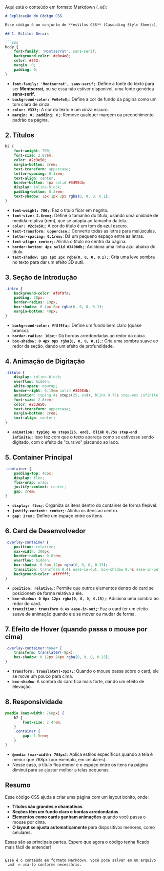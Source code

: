 Aqui está o conteúdo em formato Markdown (`.md`):

```markdown
# Explicação do Código CSS

Esse código é um conjunto de **estilos CSS** (Cascading Style Sheets), que define como diferentes partes de uma página web devem ser exibidas. Vou explicar as principais partes de maneira simples e com exemplos para te ajudar a entender cada uma delas.

## 1. Estilos Gerais

```css
body {
    font-family: 'Montserrat', sans-serif;
    background-color: #e0e4e8;
    color: #333;
    margin: 0;
    padding: 0;
}
```
- **`font-family: 'Montserrat', sans-serif;`**: Define a fonte do texto para ser **Montserrat**, ou se essa não estiver disponível, uma fonte genérica **sans-serif**.
- **`background-color: #e0e4e8;`**: Define a cor de fundo da página como um tom claro de cinza.
- **`color: #333;`**: A cor do texto é um cinza escuro.
- **`margin: 0; padding: 0;`**: Remove qualquer margem ou preenchimento padrão da página.

## 2. Títulos
```css
h2 {
    font-weight: 700;
    font-size: 2.8rem;
    color: #2c3e50;
    margin-bottom: 2rem;
    text-transform: uppercase;
    letter-spacing: 0.1rem;
    text-align: center;
    border-bottom: 4px solid #3498db;
    display: inline-block;
    padding-bottom: 0.3rem;
    text-shadow: 1px 1px 2px rgba(0, 0, 0, 0.1);
}
```
- **`font-weight: 700;`**: Faz o título ficar em negrito.
- **`font-size: 2.8rem;`**: Define o tamanho do título, usando uma unidade de medida relativa (rem), que se adapta ao tamanho da tela.
- **`color: #2c3e50;`**: A cor do título é um tom de azul escuro.
- **`text-transform: uppercase;`**: Converte todas as letras para maiúsculas.
- **`letter-spacing: 0.1rem;`**: Dá um pequeno espaço entre as letras.
- **`text-align: center;`**: Alinha o título no centro da página.
- **`border-bottom: 4px solid #3498db;`**: Adiciona uma linha azul abaixo do título.
- **`text-shadow: 1px 1px 2px rgba(0, 0, 0, 0.1);`**: Cria uma leve sombra no texto para dar um efeito 3D sutil.

## 3. Seção de Introdução
```css
.intro {
    background-color: #f8f9fa;
    padding: 20px;
    border-radius: 10px;
    box-shadow: 0 4px 8px rgba(0, 0, 0, 0.1);
    margin-bottom: 40px;
}
```
- **`background-color: #f8f9fa;`**: Define um fundo bem claro (quase branco).
- **`border-radius: 10px;`**: Dá bordas arredondadas ao redor da caixa.
- **`box-shadow: 0 4px 8px rgba(0, 0, 0, 0.1);`**: Cria uma sombra suave ao redor da seção, dando um efeito de profundidade.

## 4. Animação de Digitação
```css
.titulo {
    display: inline-block;
    overflow: hidden;
    white-space: nowrap;
    border-right: 0.15em solid #3498db;
    animation: typing 4s steps(25, end), blink 0.75s step-end infinite;
    font-size: 2.8rem;
    color: #2c3e50;
    text-transform: uppercase;
    margin-bottom: 2rem;
    text-align: center;
}
```
- **`animation: typing 4s steps(25, end), blink 0.75s step-end infinite;`**: Isso faz com que o texto apareça como se estivesse sendo digitado, com o efeito de "cursivo" piscando ao lado.

## 5. Container Principal
```css
.container {
    padding-top: 40px;
    display: flex;
    flex-wrap: wrap;
    justify-content: center;
    gap: 2rem;
}
```
- **`display: flex;`**: Organiza os itens dentro do container de forma flexível.
- **`justify-content: center;`**: Alinha os itens ao centro.
- **`gap: 2rem;`**: Define um espaço entre os itens.

## 6. Card de Desenvolvedor
```css
.overlay-container {
    position: relative;
    max-width: 300px;
    border-radius: 0.8rem;
    overflow: hidden;
    box-shadow: 0 6px 12px rgba(0, 0, 0, 0.15);
    transition: transform 0.4s ease-in-out, box-shadow 0.4s ease-in-out;
    background-color: #ffffff;
}
```
- **`position: relative;`**: Permite que outros elementos dentro do card se posicionem de forma relativa a ele.
- **`box-shadow: 0 6px 12px rgba(0, 0, 0, 0.15);`**: Adiciona uma sombra ao redor do card.
- **`transition: transform 0.4s ease-in-out;`**: Faz o card ter um efeito suave de animação quando ele se mover ou mudar de forma.

## 7. Efeito de Hover (quando passa o mouse por cima)
```css
.overlay-container:hover {
    transform: translateY(-8px);
    box-shadow: 0 12px 24px rgba(0, 0, 0, 0.25);
}
```
- **`transform: translateY(-8px);`**: Quando o mouse passa sobre o card, ele se move um pouco para cima.
- **`box-shadow`**: A sombra do card fica mais forte, dando um efeito de elevação.

## 8. Responsividade
```css
@media (max-width: 768px) {
    h2 {
        font-size: 2.4rem;
    }
    .container {
        gap: 1.5rem;
    }
}
```
- **`@media (max-width: 768px)`**: Aplica estilos específicos quando a tela é menor que 768px (por exemplo, em celulares).
- Nesse caso, o título fica menor e o espaço entre os itens na página diminui para se ajustar melhor a telas pequenas.

## Resumo
Esse código CSS ajuda a criar uma página com um layout bonito, onde:
- **Títulos são grandes e chamativos**.
- **Seções têm um fundo claro e bordas arredondadas**.
- **Elementos como cards ganham animações** quando você passa o mouse por cima.
- **O layout se ajusta automaticamente** para dispositivos menores, como celulares.

Essas são as principais partes. Espero que agora o código tenha ficado mais fácil de entender!
```

Esse é o conteúdo em formato Markdown. Você pode salvar em um arquivo `.md` e usá-lo conforme necessário.